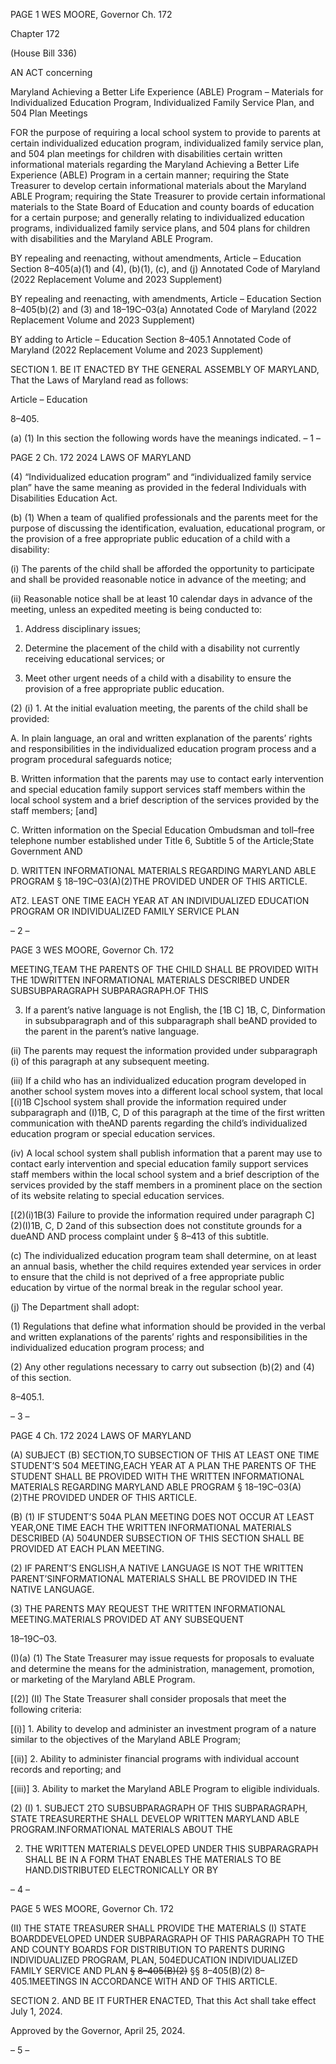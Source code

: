 PAGE 1
WES MOORE, Governor Ch. 172

Chapter 172

(House Bill 336)

AN ACT concerning

Maryland Achieving a Better Life Experience (ABLE) Program – Materials for
Individualized Education Program, Individualized Family Service Plan, and 504
Plan Meetings

FOR the purpose of requiring a local school system to provide to parents at certain
individualized education program, individualized family service plan, and 504 plan
meetings for children with disabilities certain written informational materials
regarding the Maryland Achieving a Better Life Experience (ABLE) Program in a
certain manner; requiring the State Treasurer to develop certain informational
materials about the Maryland ABLE Program; requiring the State Treasurer to
provide certain informational materials to the State Board of Education and county
boards of education for a certain purpose; and generally relating to individualized
education programs, individualized family service plans, and 504 plans for children
with disabilities and the Maryland ABLE Program.

BY repealing and reenacting, without amendments,
Article – Education
Section 8–405(a)(1) and (4), (b)(1), (c), and (j)
Annotated Code of Maryland
(2022 Replacement Volume and 2023 Supplement)

BY repealing and reenacting, with amendments,
Article – Education
Section 8–405(b)(2) and (3) and 18–19C–03(a)
Annotated Code of Maryland
(2022 Replacement Volume and 2023 Supplement)

BY adding to
Article – Education
Section 8–405.1
Annotated Code of Maryland
(2022 Replacement Volume and 2023 Supplement)

SECTION 1. BE IT ENACTED BY THE GENERAL ASSEMBLY OF MARYLAND,
That the Laws of Maryland read as follows:

Article – Education

8–405.

(a) (1) In this section the following words have the meanings indicated.
– 1 –

PAGE 2
Ch. 172 2024 LAWS OF MARYLAND

(4) “Individualized education program” and “individualized family service
plan” have the same meaning as provided in the federal Individuals with Disabilities
Education Act.

(b) (1) When a team of qualified professionals and the parents meet for the
purpose of discussing the identification, evaluation, educational program, or the provision
of a free appropriate public education of a child with a disability:

(i) The parents of the child shall be afforded the opportunity to
participate and shall be provided reasonable notice in advance of the meeting; and

(ii) Reasonable notice shall be at least 10 calendar days in advance
of the meeting, unless an expedited meeting is being conducted to:

1. Address disciplinary issues;

2. Determine the placement of the child with a disability not
currently receiving educational services; or

3. Meet other urgent needs of a child with a disability to
ensure the provision of a free appropriate public education.

(2) (i) 1. At the initial evaluation meeting, the parents of the child
shall be provided:

A. In plain language, an oral and written explanation of the
parents’ rights and responsibilities in the individualized education program process and a
program procedural safeguards notice;

B. Written information that the parents may use to contact
early intervention and special education family support services staff members within the
local school system and a brief description of the services provided by the staff members;
[and]

C. Written information on the Special Education
Ombudsman and toll–free telephone number established under Title 6, Subtitle 5 of the
Article;State Government AND

D. WRITTEN INFORMATIONAL MATERIALS REGARDING
MARYLAND ABLE PROGRAM § 18–19C–03(A)(2)THE PROVIDED UNDER OF THIS
ARTICLE.

AT2. LEAST ONE TIME EACH YEAR AT AN
INDIVIDUALIZED EDUCATION PROGRAM OR INDIVIDUALIZED FAMILY SERVICE PLAN

– 2 –

PAGE 3
WES MOORE, Governor Ch. 172

MEETING,TEAM THE PARENTS OF THE CHILD SHALL BE PROVIDED WITH THE
1DWRITTEN INFORMATIONAL MATERIALS DESCRIBED UNDER SUBSUBPARAGRAPH
SUBPARAGRAPH.OF THIS

3. If a parent’s native language is not English, the
[1B C] 1B, C, Dinformation in subsubparagraph and of this subparagraph shall beAND
provided to the parent in the parent’s native language.

(ii) The parents may request the information provided under
subparagraph (i) of this paragraph at any subsequent meeting.

(iii) If a child who has an individualized education program
developed in another school system moves into a different local school system, that local
[(i)1B C]school system shall provide the information required under subparagraph and
(I)1B, C, D of this paragraph at the time of the first written communication with theAND
parents regarding the child’s individualized education program or special education
services.

(iv) A local school system shall publish information that a parent
may use to contact early intervention and special education family support services staff
members within the local school system and a brief description of the services provided by
the staff members in a prominent place on the section of its website relating to special
education services.

[(2)(i)1B(3) Failure to provide the information required under paragraph
C] (2)(I)1B, C, D 2and of this subsection does not constitute grounds for a dueAND AND
process complaint under § 8–413 of this subtitle.

(c) The individualized education program team shall determine, on at least an
annual basis, whether the child requires extended year services in order to ensure that the
child is not deprived of a free appropriate public education by virtue of the normal break in
the regular school year.

(j) The Department shall adopt:

(1) Regulations that define what information should be provided in the
verbal and written explanations of the parents’ rights and responsibilities in the
individualized education program process; and

(2) Any other regulations necessary to carry out subsection (b)(2) and (4) of
this section.

8–405.1.

– 3 –

PAGE 4
Ch. 172 2024 LAWS OF MARYLAND

(A) SUBJECT (B) SECTION,TO SUBSECTION OF THIS AT LEAST ONE TIME
STUDENT’S 504 MEETING,EACH YEAR AT A PLAN THE PARENTS OF THE STUDENT
SHALL BE PROVIDED WITH THE WRITTEN INFORMATIONAL MATERIALS REGARDING
MARYLAND ABLE PROGRAM § 18–19C–03(A)(2)THE PROVIDED UNDER OF THIS
ARTICLE.

(B) (1) IF STUDENT’S 504A PLAN MEETING DOES NOT OCCUR AT LEAST
YEAR,ONE TIME EACH THE WRITTEN INFORMATIONAL MATERIALS DESCRIBED
(A) 504UNDER SUBSECTION OF THIS SECTION SHALL BE PROVIDED AT EACH PLAN
MEETING.

(2) IF PARENT’S ENGLISH,A NATIVE LANGUAGE IS NOT THE WRITTEN
PARENT’SINFORMATIONAL MATERIALS SHALL BE PROVIDED IN THE NATIVE
LANGUAGE.

(3) THE PARENTS MAY REQUEST THE WRITTEN INFORMATIONAL
MEETING.MATERIALS PROVIDED AT ANY SUBSEQUENT

18–19C–03.

(I)(a) (1) The State Treasurer may issue requests for proposals to evaluate
and determine the means for the administration, management, promotion, or marketing of
the Maryland ABLE Program.

[(2)] (II) The State Treasurer shall consider proposals that meet the
following criteria:

[(i)] 1. Ability to develop and administer an investment program
of a nature similar to the objectives of the Maryland ABLE Program;

[(ii)] 2. Ability to administer financial programs with individual
account records and reporting; and

[(iii)] 3. Ability to market the Maryland ABLE Program to eligible
individuals.

(2) (I) 1. SUBJECT 2TO SUBSUBPARAGRAPH OF THIS
SUBPARAGRAPH, STATE TREASURERTHE SHALL DEVELOP WRITTEN
MARYLAND ABLE PROGRAM.INFORMATIONAL MATERIALS ABOUT THE

2. THE WRITTEN MATERIALS DEVELOPED UNDER THIS
SUBPARAGRAPH SHALL BE IN A FORM THAT ENABLES THE MATERIALS TO BE
HAND.DISTRIBUTED ELECTRONICALLY OR BY

– 4 –

PAGE 5
WES MOORE, Governor Ch. 172

(II) THE STATE TREASURER SHALL PROVIDE THE MATERIALS
(I) STATE BOARDDEVELOPED UNDER SUBPARAGRAPH OF THIS PARAGRAPH TO THE
AND COUNTY BOARDS FOR DISTRIBUTION TO PARENTS DURING INDIVIDUALIZED
PROGRAM, PLAN, 504EDUCATION INDIVIDUALIZED FAMILY SERVICE AND PLAN
~~§~~ ~~8–405(B)(2)~~ §§ 8–405(B)(2) 8–405.1MEETINGS IN ACCORDANCE WITH AND OF THIS
ARTICLE.

SECTION 2. AND BE IT FURTHER ENACTED, That this Act shall take effect July
1, 2024.

Approved by the Governor, April 25, 2024.

– 5 –